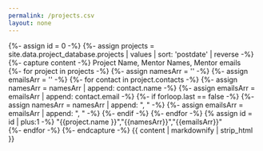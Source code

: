 ```yaml
---
permalink: /projects.csv
layout: none
---
```

{%- assign id = 0 -%}
{%- assign projects = site.data.project_database.projects | values | sort: 'postdate' | reverse -%}
{%- capture content -%}
Project Name, Mentor Names, Mentor emails
<br>
{%- for project in projects -%}
  {%- assign namesArr = '' -%}
  {%- assign emailsArr = '' -%}
  {%- for contact in project.contacts -%}
    {%- assign namesArr = namesArr | append: contact.name -%}
    {%- assign emailsArr = emailsArr | append: contact.email -%}
    {%- if forloop.last == false -%}
       {%- assign namesArr = namesArr | append: ", " -%}
       {%- assign emailsArr = emailsArr | append: ", " -%}
    {%- endif -%}
  {%- endfor -%}
{% assign id = id | plus:1 -%}
\"{{project.name }}\",\"{{namesArr}}\",\"{{emailsArr}}\"
<br>
{%- endfor -%}
{%- endcapture -%}
{{ content | markdownify | strip_html }}
